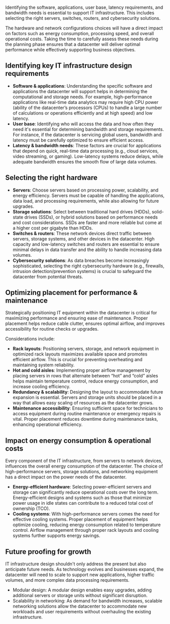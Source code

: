 Identifying the software, applications, user base, latency requirements, and bandwidth needs is essential to support IT infrastructure. This includes selecting the right servers, switches, routers, and cybersecurity solutions.

The hardware and network configurations choices will have a direct impact on factors such as energy consumption, processing speed, and overall operational costs. Taking the time to carefully assess these needs during the planning phase ensures that a datacenter will deliver optimal performance while effectively supporting business objectives.

## Identifying key IT infrastructure design requirements

- **Software & applications**: Understanding the specific software and applications the datacenter will support helps in determining the computational and storage needs. For example, high-performance applications like real-time data analytics may require high CPU power (ability of the datacenter’s processors (CPUs) to handle a large number of calculations or operations efficiently and at high speed) and low latency.  
- **User base**: Identifying who will access the data and how often they need it's essential for determining bandwidth and storage requirements. For instance, if the datacenter is servicing global users, bandwidth and latency must be carefully optimized to ensure efficient access.  
- **Latency & bandwidth needs**: These factors are crucial for applications that depend on quick, real-time data processing (e.g., cloud services, video streaming, or gaming). Low-latency systems reduce delays, while adequate bandwidth ensures the smooth flow of large data volumes.

## Selecting the right hardware

- **Servers**: Choose servers based on processing power, scalability, and energy efficiency. Servers must be capable of handling the applications, data load, and processing requirements, while also allowing for future upgrades.
- **Storage solutions**: Select between traditional hard drives (HDDs), solid-state drives (SSDs), or hybrid solutions based on performance needs and cost considerations. SSDs are faster and more reliable but come at a higher cost per gigabyte than HDDs.  
- **Switches & routers**: These network devices direct traffic between servers, storage systems, and other devices in the datacenter. High capacity and low-latency switches and routers are essential to ensure minimal delays in data transfer and the ability to handle increasing data volumes.  
- **Cybersecurity solutions**: As data breaches become increasingly sophisticated, selecting the right cybersecurity hardware (e.g., firewalls, intrusion detection/prevention systems) is crucial to safeguard the datacenter from potential threats.

## Optimizing placement for performance & maintenance

Strategically positioning IT equipment within the datacenter is critical for maximizing performance and ensuring ease of maintenance. Proper placement helps reduce cable clutter, ensures optimal airflow, and improves accessibility for routine checks or upgrades.

Considerations include:

- **Rack layouts**: Positioning servers, storage, and network equipment in optimized rack layouts maximizes available space and promotes efficient airflow. This is crucial for preventing overheating and maintaining system reliability.  
- **Hot and cold aisles**: Implementing proper airflow management by placing servers in rows that alternate between “hot” and “cold” aisles helps maintain temperature control, reduce energy consumption, and increase cooling efficiency.  
- **Redundancy & scalability**: Designing the layout to accommodate future expansion is essential. Servers and storage units should be placed in a way that allows easy scaling of resources as the datacenter grows.  
- **Maintenance accessibility**: Ensuring sufficient space for technicians to access equipment during routine maintenance or emergency repairs is vital. Proper placement reduces downtime during maintenance tasks, enhancing operational efficiency.  

## Impact on energy consumption & operational costs

Every component of the IT infrastructure, from servers to network devices, influences the overall energy consumption of the datacenter. The choice of high-performance servers, storage solutions, and networking equipment has a direct impact on the power needs of the datacenter.

- **Energy-efficient hardware**: Selecting power-efficient servers and storage can significantly reduce operational costs over the long term. Energy-efficient designs and systems such as those that minimize power usage in idle states can contribute to a reduced total cost of ownership (TCO).  
- **Cooling systems**: With high-performance servers comes the need for effective cooling systems. Proper placement of equipment helps optimize cooling, reducing energy consumption related to temperature control. Airflow management through proper rack layouts and cooling systems further supports energy savings.

## Future proofing for growth

IT infrastructure design shouldn't only address the present but also anticipate future needs. As technology evolves and businesses expand, the datacenter will need to scale to support new applications, higher traffic volumes, and more complex data processing requirements.

- Modular design: A modular design enables easy upgrades, adding additional servers or storage units without significant disruption.  
- Scalability in networking: As demand for bandwidth increases, scalable networking solutions allow the datacenter to accommodate new workloads and user requirements without overhauling the existing infrastructure.
